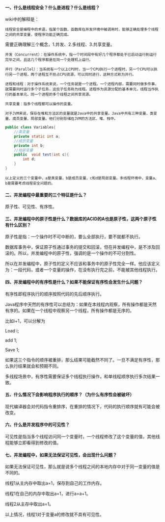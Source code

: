 #### 一、什么是线程安全？什么是进程？什么是线程？

wiki中的解释是：

	线程安全是编程中的术语，指某个函数、函数库在并发环境中被调用时，能够正确处理多个线程之间的共享变量，使程序功能正确完成。

需要正确理解三个概念，1.并发、2.多线程、3.共享变量。

	并发（Concurrent）：在操作系统中，指一个时间段中有好几个程序都处于已启动运行到运行完毕之间，且这几个程序都是在同一个处理机上运行。
	
	并行（Parallel）：当系统有一个以上CPU时，当一个CPU执行一个进程时，另一个CPU可以执行另一个进程，两个进程互不抢占CPU资源，可以同时进行，这种方式称为并行。
	
	进程和线程：对于操作系统来说，一个任务就是一个进程。一个进程内部，需要同时做多件事，就需要同时运行多个子任务，这些子任务称为线程。进程作为资源分配的基本单元，线程当作执行的基本单元，同一个进程的多个线程之间共享资源。
	
	共享变量：指多个线程都可以操作的变量。
	
	对于JVM来说，保存在堆和方法区的变量就是Java中的共享变量。Java中共有三种变量，类变量、成员变量、局部变量。他们分别存储在JVM的方法区、堆、栈中。

```java
public class Variables{
    //类变量
    private static int a;
    //成员变量
    private int b;
    //局部变量
    public  void test(int c){
        int d;
    }
}
```

	以上定义的三个变量中，a是类变量，b是成员变量，c和d是局部变量。多线程环境中，变量a、b是需要考虑线程安全问题的。

#### 二、并发编程中最重要的三个特征是什么？

原子性、可见性、有序性。

#### 三、并发编程中的原子性是什么？数据库的ACID的A也是原子性，这两个原子性有什么区别？

原子性是指：一个操作时不可中断的，要么全部执行，要不就都不执行。

数据库事务中，保证原子性通过事务的提交和回滚，但在并发编程中，是不涉及回滚的。所以，并发编程中的原子性，强调的是一个操作的不可分割性。

所以在并发编程中，原子性的定义不应该和事务中的原子性完全一样。他应该定义为：一段代码，或者一个变量的操作，在没有执行完之前，不能被其他线程执行。

#### 四、并发编程中的有序性是什么？如果不能保证有序性会发生什么问题？

有序性即程序执行的顺序按照代码的先后顺序执行。

Java程序中天然的有序性可以总结为：如果在本线程内观察，所有操作都是天然有序的。如果在一个线程中观察另一个线程，所有操作都是无序的。

比如i+1，可以分解为

Load i;

add 1;

Save 1;

如果这三个指令的顺序被重排，那么结果可能截然不同了。一旦不满足有序性，那么执行结果就会和预期不同。

多线程场景中，有序性需要保证多个线程执行操作，和单线程顺序执行多次结果一致。

#### 五、什么情况下会影响程序执行的顺序？（为什么有序性会被破坏）

现代编译器会对代码指令重排序，在重排的情况下，代码的执行顺序就有可能会被改变。

#### 六、什么是并发程序中的可见性？

可见性是指当多个线程访问同一个变量时，一个线程修改了这个变量的值，其他线程能够立即看得到修改的值。

#### 七、并发编程中，如果无法保证可见性，会出现什么问题？

如果无法保证可见性，那么就是说多个线程之间的本地内存中对于同一变量的值是不同的。

线程1从主内存中取出a=1，保存到自己的工作内存。

线程1在自己的内存中取出a=1，进行a=a+1。

线程2从主存中取出a=1。

以上情况，线程1对于变量a的修改就不具有可见性。

